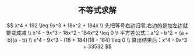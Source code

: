 ## <center> 不等式求解
$$
x^4 + 192 \leq 9x^3 + 18x^2 + 184x \\
先把等号右边归零,右边的是加左边就要变成减 \\
x^4 - 9x^3 - 18x^2 - 184x^2 \leq 0 \\ 
平方差公式：a^2 - b^2 = (a + b)(a - b) \\
x^4 - 9x^3 - (18 + 184)(18 - 184) \leq 0 \\
算出结果后：x^4 - 9x^3 + 33532
$$
